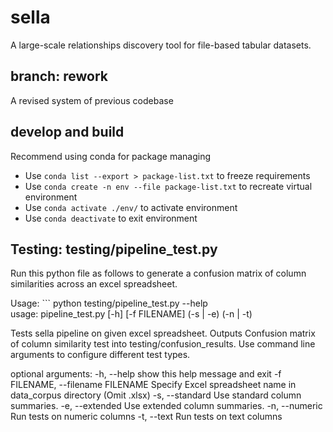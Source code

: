 # sella
A large-scale relationships discovery tool for file-based tabular datasets.  

## branch: rework
A revised system of previous codebase

## develop and build
Recommend using conda for package managing
* Use `conda list --export > package-list.txt` to freeze requirements
* Use `conda create -n env --file package-list.txt` to recreate virtual environment
* Use `conda activate ./env/` to activate environment
* Use `conda deactivate` to exit environment

## Testing: testing/pipeline_test.py
Run this python file as follows to generate a confusion matrix of column similarities across an excel spreadsheet.

Usage: ```
python testing/pipeline_test.py --help                    
usage: pipeline_test.py [-h] [-f FILENAME] (-s | -e) (-n | -t)

Tests sella pipeline on given excel spreadsheet. Outputs Confusion matrix of
column similarity test into testing/confusion_results. Use command line
arguments to configure different test types.

optional arguments:
  -h, --help            show this help message and exit
  -f FILENAME, --filename FILENAME
                        Specify Excel spreadsheet name in data_corpus
                        directory (Omit .xlsx)
  -s, --standard        Use standard column summaries.
  -e, --extended        Use extended column summaries.
  -n, --numeric         Run tests on numeric columns
  -t, --text            Run tests on text columns
  ```